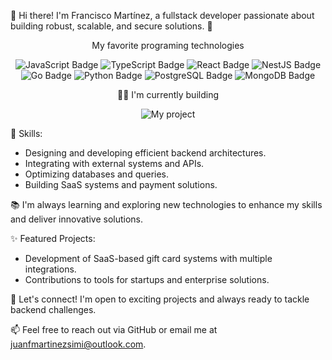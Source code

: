   👋 Hi there! I'm Francisco Martínez, a fullstack developer passionate about building robust, scalable, and secure solutions. 🚀
<div align="center">

My favorite programing technologies


![JavaScript Badge](https://img.shields.io/badge/JavaScript-F7DF1E?logo=javascript&logoColor=000&style=for-the-badge) ![TypeScript Badge](https://img.shields.io/badge/TypeScript-3178C6?logo=typescript&logoColor=fff&style=for-the-badge) ![React Badge](https://img.shields.io/badge/React-61DAFB?logo=react&logoColor=000&style=for-the-badge) ![NestJS Badge](https://img.shields.io/badge/NestJS-E0234E?logo=nestjs&logoColor=fff&style=for-the-badge) ![Go Badge](https://img.shields.io/badge/Go-00ADD8?logo=go&logoColor=fff&style=for-the-badge) ![Python Badge](https://img.shields.io/badge/Python-3776AB?logo=python&logoColor=fff&style=for-the-badge) ![PostgreSQL Badge](https://img.shields.io/badge/PostgreSQL-4169E1?logo=postgresql&logoColor=fff&style=for-the-badge) ![MongoDB Badge](https://img.shields.io/badge/MongoDB-47A248?logo=mongodb&logoColor=fff&style=for-the-badge)

👷‍♂️ I'm currently building

![My project](https://sealdrop.xyz/)

</div>
🔧 Skills:

- Designing and developing efficient backend architectures.
- Integrating with external systems and APIs.
- Optimizing databases and queries.
- Building SaaS systems and payment solutions.

📚 I'm always learning and exploring new technologies to enhance my skills and deliver innovative solutions.

✨ Featured Projects:

- Development of SaaS-based gift card systems with multiple integrations.
- Contributions to tools for startups and enterprise solutions.

🤝 Let's connect! I'm open to exciting projects and always ready to tackle backend challenges.

📫 Feel free to reach out via GitHub or email me at <juanfmartinezsimi@outlook.com>.

